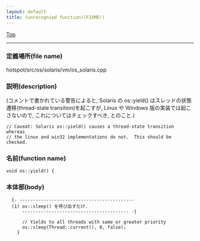 ```yaml
---
layout: default
title: (unrecognied function)(FIXME!)
---
```

[Top](../index.html)

--- 
### 定義場所(file name)
hotspot/src/os/solaris/vm/os_solaris.cpp
### 説明(description)
(コメントで書かれている警告によると, 
 Solaris の os::yield() はスレッドの状態遷移(thread-state transition)を起こすが, 
 Linux や Windows 版の実装では起こさないので, これについてはチェックすべき, とのこと.)

```
// Caveat: Solaris os::yield() causes a thread-state transition whereas
// the linux and win32 implementations do not.  This should be checked.

```

### 名前(function name)
```
void os::yield() {
```

### 本体部(body)
```
  {- -------------------------------------------
  (1) os::sleep() を呼び出すだけ.
      ---------------------------------------- -}

	  // Yields to all threads with same or greater priority
	  os::sleep(Thread::current(), 0, false);
	}
	
```


